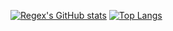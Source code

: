 [![Regex's GitHub stats](https://github-readme-stats.vercel.app/api?username=REGEX777)](https://github.com/REGEX777/github-readme-stats)
[![Top Langs](https://github-readme-stats.vercel.app/api/top-langs/?username=REGEX777)](https://github.com/REGEX777/github-readme-stats)
